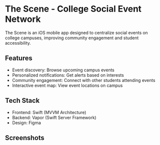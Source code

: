 # The Scene - College Social Event Network

The Scene is an iOS mobile app designed to centralize social events on college campuses, improving community engagement and student accessibility.

## Features  
- Event discovery: Browse upcoming campus events  
- Personalized notifications: Get alerts based on interests  
- Community engagement: Connect with other students attending events  
- Interactive event map: View event locations on campus  

## Tech Stack  
- Frontend: Swift (MVVM Architecture)  
- Backend: Vapor (Swift Server Framework)  
- Design: Figma  

## Screenshots  



